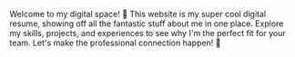 Welcome to my digital space! 🚀 This website is my super cool digital resume, showing off all the fantastic stuff about me in one place. Explore my skills, projects, and experiences to see why I'm the perfect fit for your team. Let's make the professional connection happen! 🌟
